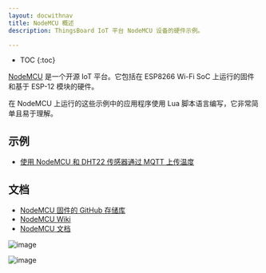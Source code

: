 ```yaml
---
layout: docwithnav
title: NodeMCU 概述
description: ThingsBoard IoT 平台 NodeMCU 设备的硬件示例。

---
```


* TOC
{:toc}

[NodeMCU](https://en.wikipedia.org/wiki/NodeMCU) 是一个开源 IoT 平台。它包括在 ESP8266 Wi-Fi SoC 上运行的固件和基于 ESP-12 模块的硬件。

在 NodeMCU 上运行的这些示例中的应用程序使用 Lua 脚本语言编写，它非常简单且易于理解。

## 示例

- [使用 NodeMCU 和 DHT22 传感器通过 MQTT 上传温度](/docs/samples/nodemcu/temperature/)

## 文档

- [NodeMCU 固件的 GitHub 存储库](https://github.com/nodemcu/nodemcu-firmware)
- [NodeMCU Wiki](https://github.com/nodemcu/nodemcu-firmware/wiki)
- [NodeMCU 文档](https://nodemcu.readthedocs.io/)

![image](/images/samples/nodemcu/temperature/nodemcu.png)

![image](/images/samples/nodemcu/temperature/nodemcu-pinout.jpg)